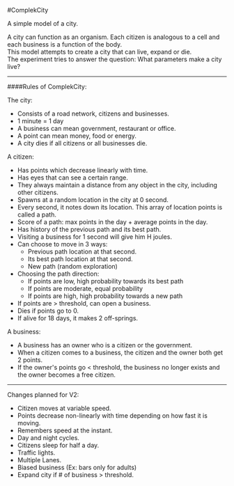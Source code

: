 #ComplekCity

A simple model of a city.

A city can function as an organism.
Each citizen is analogous to a cell and each business is a function of the body.\
This model attempts to create a city that can live, expand or die.\
The experiment tries to answer the question: What parameters make a city live?

---

####Rules of ComplekCity:

The city:
  - Consists of a road network, citizens and businesses.
  - 1 minute = 1 day
  - A business can mean government, restaurant or office.
  - A point can mean money, food or energy.
  - A city dies if all citizens or all businesses die.

A citizen:
  - Has points which decrease linearly with time.
  - Has eyes that can see a certain range.
  - They always maintain a distance from any object in the city, including other citizens.
  - Spawns at a random location in the city at 0 second.
  - Every second, it notes down its location. This array of location points is called a path.
  - Score of a path: max points in the day + average points in the day.
  - Has history of the previous path and its best path.
  - Visiting a business for 1 second will give him H joules.
  - Can choose to move in 3 ways:
      - Previous path location at that second.
      - Its best path location at that second.
      - New path (random exploration)
  - Choosing the path direction:
      - If points are low, high probability towards its best path
      - If points are moderate, equal probability
      - If points are high, high probability towards a new path
  - If points are > threshold, can open a business.
  - Dies if points go to 0.
  - If alive for 18 days, it makes 2 off-springs.

A business:
  - A business has an owner who is a citizen or the government.
  - When a citizen comes to a business, the citizen and the owner both get 2 points.
  - If the owner's points go < threshold, the business no longer exists and the owner becomes a free citizen.

---

Changes planned for V2:
  - Citizen moves at variable speed.
  - Points decrease non-linearly with time depending on how fast it is moving.
  - Remembers speed at the instant.
  - Day and night cycles.
  - Citizens sleep for half a day.
  - Traffic lights.
  - Multiple Lanes.
  - Biased business (Ex: bars only for adults)
  - Expand city if # of business > threshold.
